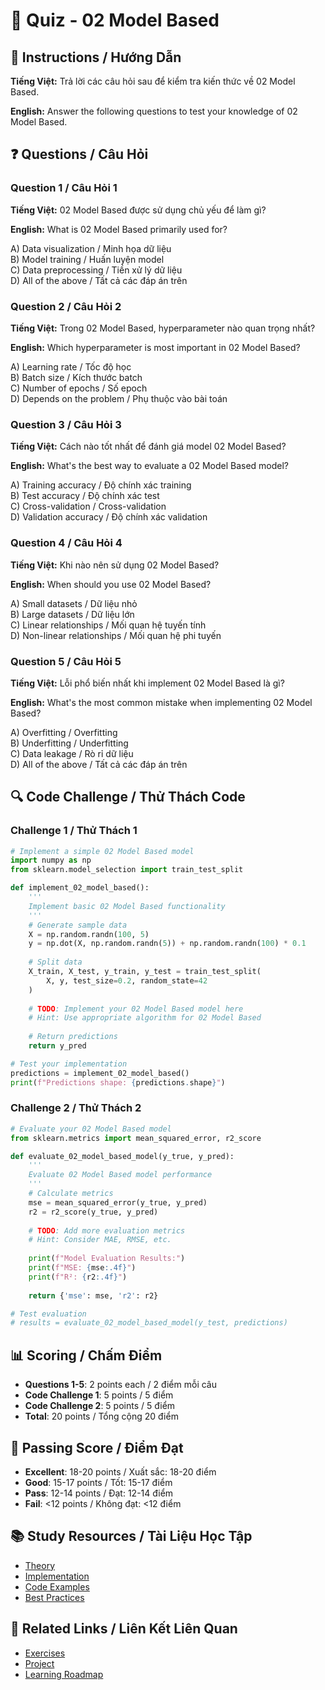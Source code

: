 # 🧠 Quiz - 02 Model Based

## 📝 Instructions / Hướng Dẫn

**Tiếng Việt:** Trả lời các câu hỏi sau để kiểm tra kiến thức về 02 Model Based.

**English:** Answer the following questions to test your knowledge of 02 Model Based.

## ❓ Questions / Câu Hỏi

### Question 1 / Câu Hỏi 1
**Tiếng Việt:** 02 Model Based được sử dụng chủ yếu để làm gì?

**English:** What is 02 Model Based primarily used for?

A) Data visualization / Minh họa dữ liệu  
B) Model training / Huấn luyện model  
C) Data preprocessing / Tiền xử lý dữ liệu  
D) All of the above / Tất cả các đáp án trên

### Question 2 / Câu Hỏi 2
**Tiếng Việt:** Trong 02 Model Based, hyperparameter nào quan trọng nhất?

**English:** Which hyperparameter is most important in 02 Model Based?

A) Learning rate / Tốc độ học  
B) Batch size / Kích thước batch  
C) Number of epochs / Số epoch  
D) Depends on the problem / Phụ thuộc vào bài toán

### Question 3 / Câu Hỏi 3
**Tiếng Việt:** Cách nào tốt nhất để đánh giá model 02 Model Based?

**English:** What's the best way to evaluate a 02 Model Based model?

A) Training accuracy / Độ chính xác training  
B) Test accuracy / Độ chính xác test  
C) Cross-validation / Cross-validation  
D) Validation accuracy / Độ chính xác validation

### Question 4 / Câu Hỏi 4
**Tiếng Việt:** Khi nào nên sử dụng 02 Model Based?

**English:** When should you use 02 Model Based?

A) Small datasets / Dữ liệu nhỏ  
B) Large datasets / Dữ liệu lớn  
C) Linear relationships / Mối quan hệ tuyến tính  
D) Non-linear relationships / Mối quan hệ phi tuyến

### Question 5 / Câu Hỏi 5
**Tiếng Việt:** Lỗi phổ biến nhất khi implement 02 Model Based là gì?

**English:** What's the most common mistake when implementing 02 Model Based?

A) Overfitting / Overfitting  
B) Underfitting / Underfitting  
C) Data leakage / Rò rỉ dữ liệu  
D) All of the above / Tất cả các đáp án trên

## 🔍 Code Challenge / Thử Thách Code

### Challenge 1 / Thử Thách 1
```python
# Implement a simple 02 Model Based model
import numpy as np
from sklearn.model_selection import train_test_split

def implement_02_model_based():
    '''
    Implement basic 02 Model Based functionality
    '''
    # Generate sample data
    X = np.random.randn(100, 5)
    y = np.dot(X, np.random.randn(5)) + np.random.randn(100) * 0.1
    
    # Split data
    X_train, X_test, y_train, y_test = train_test_split(
        X, y, test_size=0.2, random_state=42
    )
    
    # TODO: Implement your 02 Model Based model here
    # Hint: Use appropriate algorithm for 02 Model Based
    
    # Return predictions
    return y_pred

# Test your implementation
predictions = implement_02_model_based()
print(f"Predictions shape: {predictions.shape}")
```

### Challenge 2 / Thử Thách 2
```python
# Evaluate your 02 Model Based model
from sklearn.metrics import mean_squared_error, r2_score

def evaluate_02_model_based_model(y_true, y_pred):
    '''
    Evaluate 02 Model Based model performance
    '''
    # Calculate metrics
    mse = mean_squared_error(y_true, y_pred)
    r2 = r2_score(y_true, y_pred)
    
    # TODO: Add more evaluation metrics
    # Hint: Consider MAE, RMSE, etc.
    
    print(f"Model Evaluation Results:")
    print(f"MSE: {mse:.4f}")
    print(f"R²: {r2:.4f}")
    
    return {'mse': mse, 'r2': r2}

# Test evaluation
# results = evaluate_02_model_based_model(y_test, predictions)
```

## 📊 Scoring / Chấm Điểm

- **Questions 1-5**: 2 points each / 2 điểm mỗi câu
- **Code Challenge 1**: 5 points / 5 điểm
- **Code Challenge 2**: 5 points / 5 điểm
- **Total**: 20 points / Tổng cộng 20 điểm

## 🎯 Passing Score / Điểm Đạt

- **Excellent**: 18-20 points / Xuất sắc: 18-20 điểm
- **Good**: 15-17 points / Tốt: 15-17 điểm  
- **Pass**: 12-14 points / Đạt: 12-14 điểm
- **Fail**: <12 points / Không đạt: <12 điểm

## 📚 Study Resources / Tài Liệu Học Tập

- [Theory](./THEORY_02_model_based.md)
- [Implementation](./IMPLEMENTATION_02_model_based.md)
- [Code Examples](./CODE_EXAMPLES_02_model_based.md)
- [Best Practices](./BEST_PRACTICES_02_model_based.md)

## 🔗 Related Links / Liên Kết Liên Quan

- [Exercises](./EXERCISES_02_model_based.md)
- [Project](./PROJECT_02_model_based.md)
- [Learning Roadmap](./LEARNING_ROADMAP_02_model_based.md)
